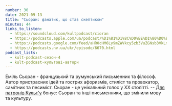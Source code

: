 ```yaml
---
number: 30
date: 2021-09-13
title: "Сьоран: фанатик, що став скептиком"
minutes: 44
links_to_listen:
  - https://soundcloud.com/kultpodcast/cioran
  - https://podcasts.apple.com/ua/podcast/%D1%81%D1%8C%D0%BE%D1%80%D0%B0%D0%BD-%D1%84%D0%B0%D0%BD%D0%B0%D1%82%D0%B8%D0%BA-%D1%89%D0%BE-%D1%81%D1%82%D0%B0%D0%B2-%D1%81%D0%BA%D0%B5%D0%BF%D1%82%D0%B8%D0%BA%D0%BE%D0%BC/id1581339249?i=1000535131621
  - https://podcasts.google.com/feed/aHR0cHM6Ly9mZWVkcy5zb3VuZGNsb3VkLmNvbS91c2Vycy9zb3VuZGNsb3VkOnVzZXJzOjg5MjM3MjAyNy9zb3VuZHMucnNz/episode/dGFnOnNvdW5kY2xvdWQsMjAxMDp0cmFja3MvMTEyMzY5NzA5Mg
  - https://podcasts.nv.ua/ukr/episode/6670.html
podcast_lists:
  - kult-podcast-сезон-4
  - kult-podcast-культові-автори
---
```


Еміль Сьоран - французький та румунський письменник та філософ.  Автор
пристрасних ідей та гострих афоризмів, стиліст та провокатор, самітник та
песиміст. Сьоран - це унікальний голос у ХХ столітті.  -- [Для патронів
Культ'у][1] бонус: Сьоран та інші письменники, що змінили мову та культуру.

[1]: https://patreon.com/kultpodcast
